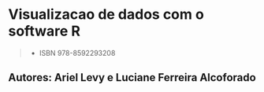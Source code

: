 # Visualizacao de dados com o software R

>- ISBN 978-8592293208

## Autores: Ariel Levy e Luciane Ferreira Alcoforado
